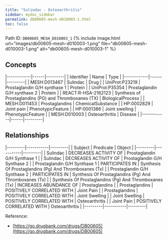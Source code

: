 ```yaml
---
title: "Sulindac - Osteoarthritis"
sidebar: mydoc_sidebar
permalink: db00605-mesh-d010003-1.html
toc: false 
---
```



Path ID: `DB00605_MESH_D010003_1`
{% include image.html url="images/db00605-mesh-d010003-1.png" file="db00605-mesh-d010003-1.png" alt="db00605-mesh-d010003-1" %}

## Concepts

|------------|------|---------|
| Identifier | Name | Type    |
|------------|------|---------|
| MESH:D013467 | Sulindac | Drug |
| UniProt:P23219 | Prostaglandin G/H synthase 1 | Protein |
| UniProt:P35354 | Prostaglandin G/H synthase 2 | Protein |
| REACT:R-HSA-2162123 | Synthesis of Prostaglandins (PG) and Thromboxanes (TX) | BiologicalProcess |
| MESH:D011453 | Prostaglandins | ChemicalSubstance |
| HP:0002829 | Joint pain | PhenotypicFeature |
| HP:0001386 | Joint swelling | PhenotypicFeature |
| MESH:D010003 | Osteoarthritis | Disease |
|------------|------|---------|

## Relationships

|---------|-----------|---------|
| Subject | Predicate | Object  |
|---------|-----------|---------|
| Sulindac | DECREASES ACTIVITY OF | Prostaglandin G/H Synthase 1 |
| Sulindac | DECREASES ACTIVITY OF | Prostaglandin G/H Synthase 2 |
| Prostaglandin G/H Synthase 1 | PARTICIPATES IN | Synthesis Of Prostaglandins (Pg) And Thromboxanes (Tx) |
| Prostaglandin G/H Synthase 2 | PARTICIPATES IN | Synthesis Of Prostaglandins (Pg) And Thromboxanes (Tx) |
| Synthesis Of Prostaglandins (Pg) And Thromboxanes (Tx) | INCREASES ABUNDANCE OF | Prostaglandins |
| Prostaglandins | POSITIVELY CORRELATED WITH | Joint Pain |
| Prostaglandins | POSITIVELY CORRELATED WITH | Joint Swelling |
| Joint Swelling | POSITIVELY CORRELATED WITH | Osteoarthritis |
| Joint Pain | POSITIVELY CORRELATED WITH | Osteoarthritis |
|---------|-----------|---------|

Reference: 
  - [https://go.drugbank.com/drugs/DB00605](https://go.drugbank.com/drugs/DB00605)

